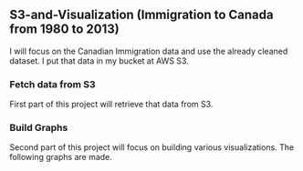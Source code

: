 ## S3-and-Visualization (Immigration to Canada from 1980 to 2013)

I will focus on the Canadian Immigration data and use the already cleaned dataset. I put that data in my bucket at AWS S3. 
### Fetch data from S3
First part of this project will retrieve that data from S3. 
### Build Graphs
Second part of this project will focus on building various visualizations.
The following graphs are made.
